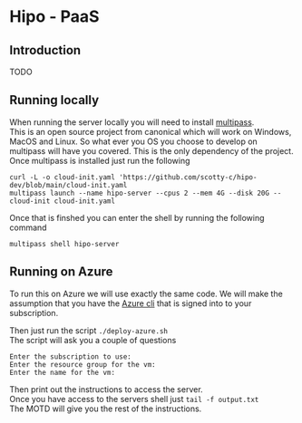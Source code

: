 # Hipo - PaaS

## Introduction
TODO

## Running locally 
When running the server locally you will need to install [multipass](https://multipass.run/).  
This is an open source project from canonical which will work on Windows, MacOS and Linux. So what ever you OS you choose to develop on multipass will have you covered. This is the only dependency of the project. 
Once multipass is installed just run the following 
```
curl -L -o cloud-init.yaml 'https://github.com/scotty-c/hipo-dev/blob/main/cloud-init.yaml
multipass launch --name hipo-server --cpus 2 --mem 4G --disk 20G --cloud-init cloud-init.yaml
```

Once that is finshed you can enter the shell by running the following command
```
multipass shell hipo-server
```
## Running on Azure
To run this on Azure we will use exactly the same code. We will make the assumption that you have the [Azure cli](https://docs.microsoft.com/cli/azure/install-azure-cli?WT.mc_id=opensource-0000-sccoulto) that is signed into to your subscription. 

Then just run the script `./deploy-azure.sh`  
The script will ask you a couple of questions 
```
Enter the subscription to use: 
Enter the resource group for the vm: 
Enter the name for the vm:
```
Then print out the instructions to access the server.  
Once you have access to the servers shell just `tail -f output.txt`  
The MOTD will give you the rest of the instructions. 
